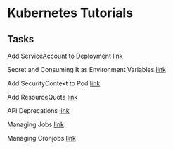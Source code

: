 # Kubernetes Tutorials

## Tasks

Add ServiceAccount to Deployment [link](add-sa-to-deployment/README.md)

Secret and Consuming It as Environment Variables [link](secret-and-consuming-as-env-variables/README.md)

Add SecurityContext to Pod [link](add-add-securitycontext-to-pod/README.md)

Add ResourceQuota [link](add-resourcequota/README.md)

API Deprecations [link](api-deprecations/README.md)

Managing Jobs [link](managing-jobs/README.md)

Managing Cronjobs [link](managing-cronjobs/README.md)
